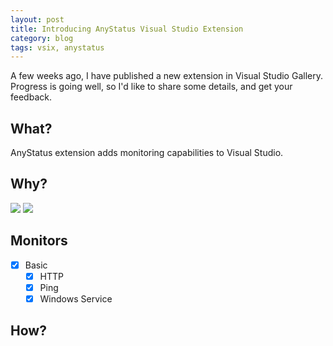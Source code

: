 ```yaml
---
layout: post
title: Introducing AnyStatus Visual Studio Extension
category: blog
tags: vsix, anystatus
---
```


A few weeks ago, I have published a new extension in Visual Studio Gallery. Progress is going well, so I'd like to share some details, and get your feedback.

## What?

AnyStatus extension adds monitoring capabilities to Visual Studio.

## Why?

![](https://github.com/AlonAm/AnyStatus/blob/master/art/Screenshot_blue.png)
![](https://github.com/AlonAm/AnyStatus/blob/master/art/Screenshot_dark.png)

## Monitors

- [x] Basic
  - [x] HTTP
  - [x] Ping
  - [x] Windows Service

## How?
